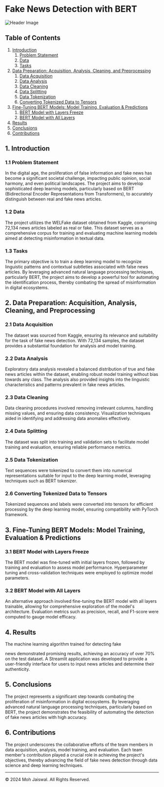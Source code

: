 # Fake News Detection with BERT

![Header Image](https://github.com/user/AquaPredictor/blob/main/HeaderImage.png)

## Table of Contents

1. [Introduction](#introduction)
   1. [Problem Statement](#problem-statement)
   2. [Data](#data)
   3. [Tasks](#tasks)
2. [Data Preparation: Acquisition, Analysis, Cleaning, and Preprocessing](#data-preparation)
   1. [Data Acquisition](#data-acquisition)
   2. [Data Analysis](#data-analysis)
   3. [Data Cleaning](#data-cleaning)
   4. [Data Splitting](#data-splitting)
   5. [Data Tokenization](#data-tokenization)
   6. [Converting Tokenized Data to Tensors](#converting-tokenized-data-to-tensors)
3. [Fine-Tuning BERT Models: Model Training, Evaluation & Predictions](#fine-tuning-bert-models)
   1. [BERT Model with Layers Freeze](#bert-model-with-layers-freeze)
   2. [BERT Model with All Layers](#bert-model-with-all-layers)
4. [Results](#results)
5. [Conclusions](#conclusions)
6. [Contributions](#contributions)

## 1. Introduction <a name="introduction"></a>

### 1.1 Problem Statement <a name="problem-statement"></a>

In the digital age, the proliferation of false information and fake news has become a significant societal challenge, impacting public opinion, social harmony, and even political landscapes. The project aims to develop sophisticated deep learning models, particularly based on BERT (Bidirectional Encoder Representations from Transformers), to accurately distinguish between real and fake news articles.

### 1.2 Data <a name="data"></a>

The project utilizes the WELFake dataset obtained from Kaggle, comprising 72,134 news articles labeled as real or fake. This dataset serves as a comprehensive corpus for training and evaluating machine learning models aimed at detecting misinformation in textual data.

### 1.3 Tasks <a name="tasks"></a>

The primary objective is to train a deep learning model to recognize linguistic patterns and contextual subtleties associated with false news articles. By leveraging advanced natural language processing techniques, particularly BERT, the project aims to develop a powerful tool for automating the identification process, thereby combating the spread of misinformation in digital ecosystems.

## 2. Data Preparation: Acquisition, Analysis, Cleaning, and Preprocessing <a name="data-preparation"></a>

### 2.1 Data Acquisition <a name="data-acquisition"></a>

The dataset was sourced from Kaggle, ensuring its relevance and suitability for the task of fake news detection. With 72,134 samples, the dataset provides a substantial foundation for analysis and model training.

### 2.2 Data Analysis <a name="data-analysis"></a>

Exploratory data analysis revealed a balanced distribution of true and fake news articles within the dataset, enabling robust model training without bias towards any class. The analysis also provided insights into the linguistic characteristics and patterns prevalent in fake news articles.

### 2.3 Data Cleaning <a name="data-cleaning"></a>

Data cleaning procedures involved removing irrelevant columns, handling missing values, and ensuring data consistency. Visualization techniques aided in identifying and addressing data anomalies effectively.

### 2.4 Data Splitting <a name="data-splitting"></a>

The dataset was split into training and validation sets to facilitate model training and evaluation, ensuring reliable performance metrics.

### 2.5 Data Tokenization <a name="data-tokenization"></a>

Text sequences were tokenized to convert them into numerical representations suitable for input to the deep learning model, leveraging techniques such as BERT tokenizer.

### 2.6 Converting Tokenized Data to Tensors <a name="converting-tokenized-data-to-tensors"></a>

Tokenized sequences and labels were converted into tensors for efficient processing by the deep learning model, ensuring compatibility with PyTorch framework.

## 3. Fine-Tuning BERT Models: Model Training, Evaluation & Predictions <a name="fine-tuning-bert-models"></a>

### 3.1 BERT Model with Layers Freeze <a name="bert-model-with-layers-freeze"></a>

The BERT model was fine-tuned with initial layers frozen, followed by training and evaluation to assess model performance. Hyperparameter tuning and cross-validation techniques were employed to optimize model parameters.

### 3.2 BERT Model with All Layers <a name="bert-model-with-all-layers"></a>

An alternative approach involved fine-tuning the BERT model with all layers trainable, allowing for comprehensive exploration of the model's architecture. Evaluation metrics such as precision, recall, and F1-score were computed to gauge model efficacy.

## 4. Results <a name="results"></a>

The machine learning algorithm trained for detecting fake

 news demonstrated promising results, achieving an accuracy of over 70% on the test dataset. A Streamlit application was developed to provide a user-friendly interface for users to input news articles and determine their authenticity.

## 5. Conclusions <a name="conclusions"></a>

The project represents a significant step towards combating the proliferation of misinformation in digital ecosystems. By leveraging advanced natural language processing techniques, particularly based on BERT, the project demonstrates the feasibility of automating the detection of fake news articles with high accuracy.

## 6. Contributions <a name="contributions"></a>

The project underscores the collaborative efforts of the team members in data acquisition, analysis, model training, and evaluation. Each team member's contribution played a crucial role in achieving the project's objectives, thereby advancing the field of fake news detection through data science and deep learning techniques.

---
© 2024 Moh Jaiswal. All Rights Reserved.
